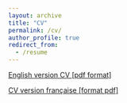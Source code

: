 ```yaml
---
layout: archive
title: "CV"
permalink: /cv/
author_profile: true
redirect_from:
  - /resume
---
```



[English version CV [pdf format]](https::/raynalm.github.io/files/raynalm_cv_en.pdf)  

[CV version française [format pdf]](https::/raynalm.github.io/files/raynalm_cv_fr.pdf)
